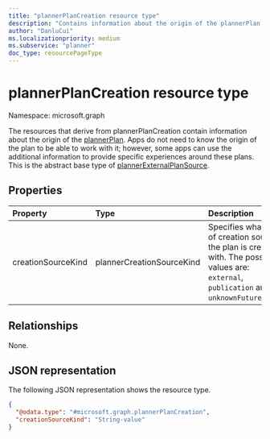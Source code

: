 ```yaml
---
title: "plannerPlanCreation resource type"
description: "Contains information about the origin of the plannerPlan."
author: "DanluCui"
ms.localizationpriority: medium
ms.subservice: "planner"
doc_type: resourcePageType
---
```


# plannerPlanCreation resource type

Namespace: microsoft.graph

The resources that derive from plannerPlanCreation contain information about the origin of the [plannerPlan](plannerplan.md). Apps do not need to know the origin of the plan to be able to work with it; however, some apps can use the additional information to provide specific experiences around these plans. This is the abstract base type of [plannerExternalPlanSource](plannerExternalPlanSource.md).

## Properties
|Property|Type|Description|
|:---|:---|:---|
|creationSourceKind|plannerCreationSourceKind|Specifies what kind of creation source the plan is created with. The possible values are: `external`, `publication` and `unknownFutureValue`.|

## Relationships
None.

## JSON representation
The following JSON representation shows the resource type.
<!-- {
  "blockType": "resource",
  "@odata.type": "microsoft.graph.plannerPlanCreation"
}
-->
``` json
{
  "@odata.type": "#microsoft.graph.plannerPlanCreation",
  "creationSourceKind": "String-value"
}
```

